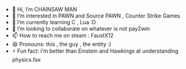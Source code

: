 - 👋 Hi, I’m CHAINSAW MAN
- 👀 I’m interested in PAWN and Source PAWN , Counter Strike Games
- 🌱 I’m currently learning C , Lua :D
- 💞️ I’m looking to collaborate on whatever is not pay2win
- 📫 How to reach me on steam : FaustX12
- 😄 Pronouns: this , the guy , the entity :)
- ⚡ Fun fact: i'm better than Einstein and Hawkings at understanding physics.fax

<!---
ZMciobanMAN/ZMciobanMAN is a ✨ special ✨ repository because its `README.md` (this file) appears on your GitHub profile.
You can click the Preview link to take a look at your changes.
--->
